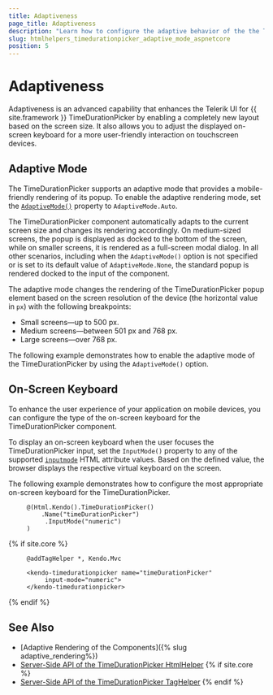 ```yaml
---
title: Adaptiveness
page_title: Adaptiveness
description: "Learn how to configure the adaptive behavior of the the Telerik UI TimeDurationPicker component for {{ site.framework }}."
slug: htmlhelpers_timedurationpicker_adaptive_mode_aspnetcore
position: 5
---
```


# Adaptiveness

Adaptiveness is an advanced capability that enhances the Telerik UI for {{ site.framework }} TimeDurationPicker by enabling a completely new layout based on the screen size. It also allows you to adjust the displayed on-screen keyboard for a more user-friendly interaction on touchscreen devices.

## Adaptive Mode

The TimeDurationPicker supports an adaptive mode that provides a mobile-friendly rendering of its popup. To enable the adaptive rendering mode, set the [`AdaptiveMode()`](/api/kendo.mvc.ui.fluent/timedurationpickerbuilder#adaptivemodekendomvcuiadaptivemode) property to `AdaptiveMode.Auto`.

The TimeDurationPicker component automatically adapts to the current screen size and changes its rendering accordingly. On medium-sized screens, the popup is displayed as docked to the bottom of the screen, while on smaller screens, it is rendered as a full-screen modal dialog. In all other scenarios, including when the `AdaptiveMode()` option is not specified or is set to its default value of `AdaptiveMode.None`, the standard popup is rendered docked to the input of the component.

The adaptive mode changes the rendering of the TimeDurationPicker popup element based on the screen resolution of the device (the horizontal value in `px`) with the following breakpoints:

* Small screens&mdash;up to 500 px.
* Medium screens&mdash;between 501 px and 768 px.
* Large screens&mdash;over 768 px.

The following example demonstrates how to enable the adaptive mode of the TimeDurationPicker by using the `AdaptiveMode()` option.

<demo metaUrl="timedurationpicker/adaptive_mode/" height="600"></demo>

## On-Screen Keyboard

To enhance the user experience of your application on mobile devices, you can configure the type of the on-screen keyboard for the TimeDurationPicker component.

To display an on-screen keyboard when the user focuses the TimeDurationPicker input, set the `InputMode()` property to any of the supported <a href="https://developer.mozilla.org/en-US/docs/Web/HTML/Global_attributes/inputmode#values" target="_blank">`inputmode`</a> HTML attribute values. Based on the defined value, the browser displays the respective virtual keyboard on the screen.

The following example demonstrates how to configure the most appropriate on-screen keyboard for the TimeDurationPicker.

```HtmlHelper
     @(Html.Kendo().TimeDurationPicker()
	     .Name("timeDurationPicker")
          .InputMode("numeric")
     )
```
{% if site.core %}
```TagHelper
     @addTagHelper *, Kendo.Mvc

     <kendo-timedurationpicker name="timeDurationPicker" 
          input-mode="numeric">
     </kendo-timedurationpicker>
```
{% endif %}

## See Also

* [Adaptive Rendering of the Components]({% slug adaptive_rendering%})
* [Server-Side API of the TimeDurationPicker HtmlHelper](/api/timedurationpicker)
{% if site.core %}
* [Server-Side API of the TimeDurationPicker TagHelper](/api/taghelpers/timedurationpicker)
{% endif %}
